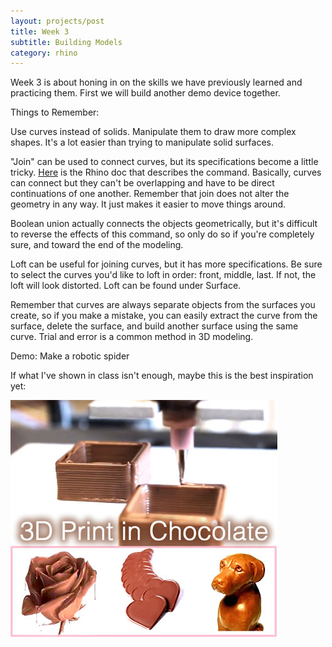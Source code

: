 ```yaml
---
layout: projects/post
title: Week 3
subtitle: Building Models
category: rhino
---
```


Week 3 is about honing in on the skills we have previously learned and practicing them. First we will build another demo device together.

Things to Remember:

Use curves instead of solids. Manipulate them to draw more complex shapes. It's a lot easier than trying to manipulate solid surfaces.

"Join" can be used to connect curves, but its specifications become a little tricky. <a class="two" href="http://docs.mcneel.com/rhino/5/help/en-us/commands/join.htm">Here</a> is the Rhino doc that describes the command. Basically, curves can connect but they can't be overlapping and have to be direct continuations of one another. Remember that join does not alter the geometry in any way. It just makes it easier to move things around.

Boolean union actually connects the objects geometrically, but it's difficult to reverse the effects of this command, so only do so if you're completely sure, and toward the end of the modeling.

Loft can be useful for joining curves, but it has more specifications. Be sure to select the curves you'd like to loft in order: front, middle, last. If not, the loft will look distorted. Loft can be found under Surface.

Remember that curves are always separate objects from the surfaces you create, so if you make a mistake, you can easily extract the curve from the surface, delete the surface, and build another surface using the same curve. Trial and error is a common method in 3D modeling.

Demo: Make a robotic spider

If what I've shown in class isn't enough, maybe this is the best inspiration yet:

<img src="/img/3dchocolate.jpg">

